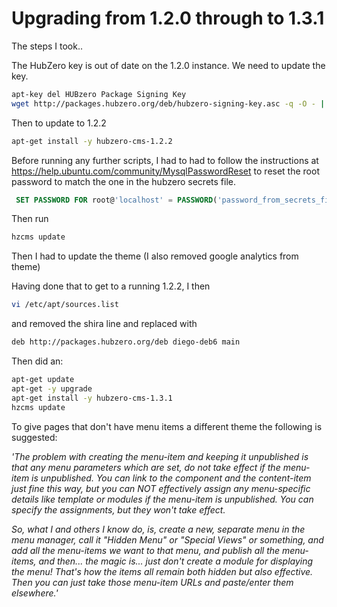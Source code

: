 # Upgrading from 1.2.0 through to 1.3.1

The steps I took..

The HubZero key is out of date on the 1.2.0 instance. We need to update the key.

```bash
apt-key del HUBzero Package Signing Key
wget http://packages.hubzero.org/deb/hubzero-signing-key.asc -q -O - | apt-key add -
```

Then to update to 1.2.2

```bash
apt-get install -y hubzero-cms-1.2.2
```

Before running any further scripts, I had to had to follow the instructions at 
https://help.ubuntu.com/community/MysqlPasswordReset to reset the root password to match the one in the 
hubzero secrets file.

```sql
 SET PASSWORD FOR root@'localhost' = PASSWORD('password_from_secrets_file');
 ```
 
 Then run
 
 ```bash
 hzcms update
 ```
 
 Then I had to update the theme (I also removed google analytics from theme)
 
 Having done that to get to a running 1.2.2, I then
 
 ```bash
 vi /etc/apt/sources.list
 ```
 
 and removed the shira line and replaced with
 
  ```bash
 deb http://packages.hubzero.org/deb diego-deb6 main
 ```
 
 Then did an:
 
  ```bash
 apt-get update
 apt-get -y upgrade
 apt-get install -y hubzero-cms-1.3.1
 hzcms update
 ```
 
 To give pages that don't have menu items a different theme the following is suggested:
 
 
*'The problem with creating the menu-item and keeping it unpublished is that any menu parameters which are set, do 
not take effect if the menu-item is unpublished. You can link to the component and the content-item just fine this 
way, but you can NOT effectively assign any menu-specific details like template or modules if the menu-item is 
unpublished. You can specify the assignments, but they won't take effect.*
 
*So, what I and others I know do, is, create a new, separate menu in the menu manager, call it "Hidden Menu" or 
"Special Views" or something, and add all the menu-items we want to that menu, and publish all the menu-items, and 
then... the magic is... just don't create a module for displaying the menu! 
That's how the items all remain both hidden but also effective. 
Then you can just take those menu-item URLs and paste/enter them elsewhere.'*


 
 
 
 